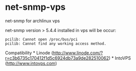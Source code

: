 net-snmp-vps
============

net-snmp for archlinux vps

net-snmp version > 5.4.4 installed in vps will be occur:

    pcilib: Cannot open /proc/bus/pci
    pcilib: Cannot find any working access method.

Compatibility
    *    Linode (<http://www.linode.com/?r=c3b6735c170412f1d5c6924db73a9de282510062>)
    *    IntoVPS (<http://www.intovps.com>)
